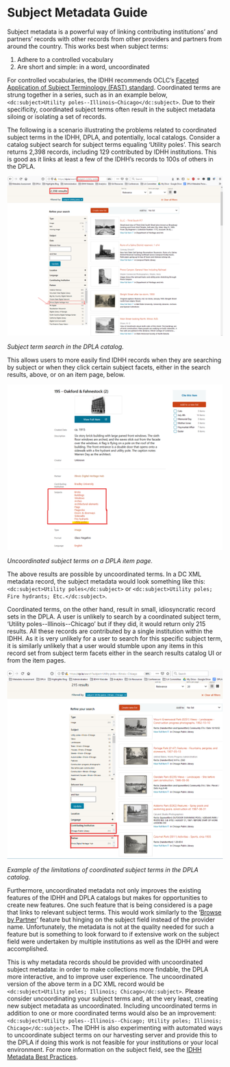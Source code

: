 # Subject Metadata Guide

Subject metadata is a powerful way of linking contributing institutions’ and partners’ records with other records from other providers and partners from around the country. This works best when subject terms:

1. Adhere to a controlled vocabulary
1. Are short and simple: in a word, uncoordinated

For controlled vocabularies, the IDHH recommends OCLC’s [Faceted Application of Subject Terminology (FAST) standard](http://fast.oclc.org/). Coordinated terms are strung together in a series, such as in an example below, `<dc:subject>Utility poles--Illinois—Chicago</dc:subject>`. Due to their specificity, coordinated subject terms often result in the subject metadata siloing or isolating a set of records.

The following is a scenario illustrating the problems related to coordinated subject terms in the IDHH, DPLA, and potentially, local catalogs. Consider a catalog subject search for subject terms equaling ‘Utility poles’. This search returns 2,398 records, including 129 contributed by IDHH institutions. This is good as it links at least a few of the IDHH’s records to 100s of others in the DPLA.

![Subject term search in the DPLA catalog](/static/local/illinois/uncoordinated-subject-term-search.png  "Subject term search in the DPLA catalog")

_Subject term search in the DPLA catalog._

This allows users to more easily find IDHH records when they are searching by subject or when they click certain subject facets, either in the search results, above, or on an item page, below.

![Uncoordinated subject terms on a DPLA item page](/static/local/illinois/uncoordinated-subject-terms-item-page.png  "Uncoordinated subject terms on a DPLA item page")

_Uncoordinated subject terms on a DPLA item page._

The above results are possible by uncoordinated terms. In a DC XML metadata record, the subject metadata would look something like this: `<dc:subject>Utility poles</dc:subject>` or `<dc:subject>Utility poles; Fire hydrants; Etc.</dc:subject>`.

Coordinated terms, on the other hand, result in small, idiosyncratic record sets in the DPLA. A user is unlikely to search by a coordinated subject term, ‘Utility poles--Illinois--Chicago’ but if they did, it would return only 215 results. All these records are contributed by a single institution within the IDHH. As it is very unlikely for a user to search for this specific subject term, it is similarly unlikely that a user would stumble upon any items in this record set from subject term facets either in the search results catalog UI or from the item pages.

![Coordinated subject terms in the DPLA catalog](/static/local/illinois/coordinated-subject-term-search.png  "Coordinated subject terms in the DPLA catalog")

_Example of the limitations of coordinated subject terms in the DPLA catalog._

Furthermore, uncoordinated metadata not only improves the existing features of the IDHH and DPLA catalogs but makes for opportunities to create new features. One such feature that is being considered is a page that links to relevant subject terms. This would work similarly to the ‘[Browse by Partner](/browse-by-partner)’ feature but hinging on the subject field instead of the provider name. Unfortunately, the metadata is not at the quality needed for such a feature but is something to look forward to if extensive work on the subject field were undertaken by multiple institutions as well as the IDHH and were accomplished.

This is why metadata records should be provided with uncoordinated subject metadata: in order to make collections more findable, the DPLA more interactive, and to improve user experience. The uncoordinated version of the above term in a DC XML record would be `<dc:subject>Utility poles; Illinois; Chicago</dc:subject>`. Please consider uncoordinating your subject terms and, at the very least, creating new subject metadata as uncoordinated. Including uncoordinated terms in addition to one or more coordinated terms would also be an improvement: `<dc:subject>Utility poles--Illinois--Chicago; Utility poles; Illinois; Chicago</dc:subject>`. The IDHH is also experimenting with automated ways to uncoordinate subject terms on our harvesting server and provide this to the DPLA if doing this work is not feasible for your institutions or your local environment. For more information on the subject field, see the [IDHH Metadata Best Practices](https://docs.google.com/document/d/1q1AORHoa0ey0fUGOTYMHLvZNCm6Wq1Qe9DDvFZSRPT0/edit#heading=h.z9fcsowpo0x2).
